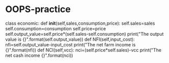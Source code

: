 # OOPS-practice
class economic:
    def __init__(self,sales,consumption,price):
        self.sales=sales
        self.consumption=consumption
        self.price=price
        self.output_value=self.price*(self.sales-self.consumption)
        print("The output value is {}".format(self.output_value))
    def NFI(self,input_cost):
        nfi=self.output_value-input_cost
        print("The net farm income is {}".format(nfi))
    def NCI(self,vcc):
        nci=(self.price*self.sales)-vcc
        print("The net cash income {}".format(nci))
